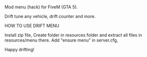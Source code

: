Mod menu (hack) for FiveM (GTA 5).

Drift tune any vehicle, drift counter and more.

HOW TO USE DRIFT MENU

Install zip file,
Create folder in resources folder and extract all files in resources/menu there.
Add "ensure menu" in server.cfg,

Happy drifting!
